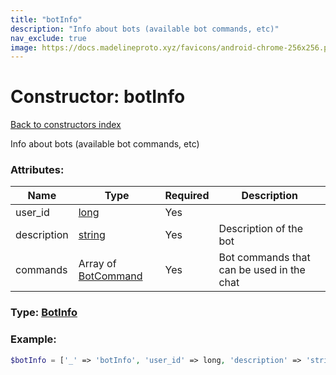 ```yaml
---
title: "botInfo"
description: "Info about bots (available bot commands, etc)"
nav_exclude: true
image: https://docs.madelineproto.xyz/favicons/android-chrome-256x256.png
---
```

# Constructor: botInfo  
[Back to constructors index](/API_docs/constructors/index.html)



Info about bots (available bot commands, etc)

### Attributes:

| Name     |    Type       | Required | Description |
|----------|---------------|----------|-------------|
|user\_id|[long](/API_docs/types/long.html) | Yes|
|description|[string](/API_docs/types/string.html) | Yes|Description of the bot|
|commands|Array of [BotCommand](/API_docs/types/BotCommand.html) | Yes|Bot commands that can be used in the chat|



### Type: [BotInfo](/API_docs/types/BotInfo.html)


### Example:

```php
$botInfo = ['_' => 'botInfo', 'user_id' => long, 'description' => 'string', 'commands' => [BotCommand, BotCommand]];
```  
